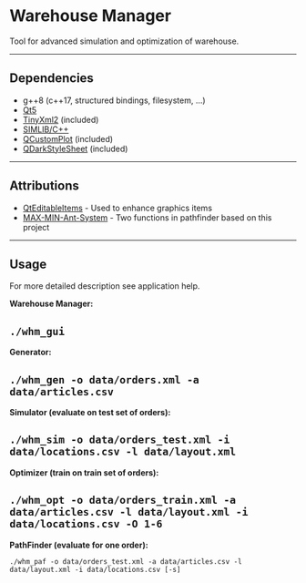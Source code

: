 # Warehouse Manager

Tool for advanced simulation and optimization of warehouse.

---

## Dependencies

 * g++8 (c++17, structured bindings, filesystem, ...)
 * [Qt5](https://www.qt.io)
 * [TinyXml2](https://github.com/leethomason/tinyxml2) (included)
 * [SIMLIB/C++](http://www.fit.vutbr.cz/~peringer/SIMLIB/)
 * [QCustomPlot](https://www.qcustomplot.com) (included)
 * [QDarkStyleSheet](https://github.com/ColinDuquesnoy/QDarkStyleSheet) (included)

---

## Attributions

 * [QtEditableItems](https://github.com/fadyosman/QtEditableItems) - Used to enhance graphics items
 * [MAX-MIN-Ant-System](https://github.com/RSkinderowicz/MAX-MIN-Ant-System) - Two functions in pathfinder based on this project

---

## Usage

For more detailed description see application help.

**Warehouse Manager:**

  `./whm_gui`
---

**Generator:**

  `./whm_gen -o data/orders.xml -a data/articles.csv`
---

**Simulator (evaluate on test set of orders):**

  `./whm_sim -o data/orders_test.xml -i data/locations.csv -l data/layout.xml`
---

**Optimizer (train on train set of orders):**

  `./whm_opt -o data/orders_train.xml -a data/articles.csv -l data/layout.xml -i data/locations.csv -O 1-6`
---

**PathFinder (evaluate for one order):**

  `./whm_paf -o data/orders_test.xml -a data/articles.csv -l data/layout.xml -i data/locations.csv [-s]`
